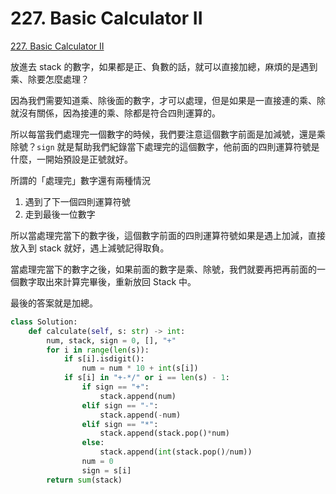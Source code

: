 # 227. Basic Calculator II

[227. Basic Calculator II](https://leetcode.com/problems/basic-calculator-ii/)

放進去 stack 的數字，如果都是正、負數的話，就可以直接加總，麻煩的是遇到乘、除要怎麼處理？

因為我們需要知道乘、除後面的數字，才可以處理，但是如果是一直接連的乘、除就沒有關係，因為接連的乘、除都是符合四則運算的。

所以每當我們處理完一個數字的時候，我們要注意這個數字前面是加減號，還是乘除號？`sign` 就是幫助我們紀錄當下處理完的這個數字，他前面的四則運算符號是什麼，一開始預設是正號就好。

所謂的「處理完」數字還有兩種情況

1. 遇到了下一個四則運算符號
2. 走到最後一位數字

所以當處理完當下的數字後，這個數字前面的四則運算符號如果是遇上加減，直接放入到 stack 就好，遇上減號記得取負。

當處理完當下的數字之後，如果前面的數字是乘、除號，我們就要再把再前面的一個數字取出來計算完畢後，重新放回 Stack 中。

最後的答案就是加總。

```python
class Solution:
    def calculate(self, s: str) -> int:
        num, stack, sign = 0, [], "+"
        for i in range(len(s)):
            if s[i].isdigit():
                num = num * 10 + int(s[i])
            if s[i] in "+-*/" or i == len(s) - 1:
                if sign == "+":
                    stack.append(num)
                elif sign == "-":
                    stack.append(-num)
                elif sign == "*":
                    stack.append(stack.pop()*num)
                else:
                    stack.append(int(stack.pop()/num))
                num = 0
                sign = s[i]
        return sum(stack)
```
